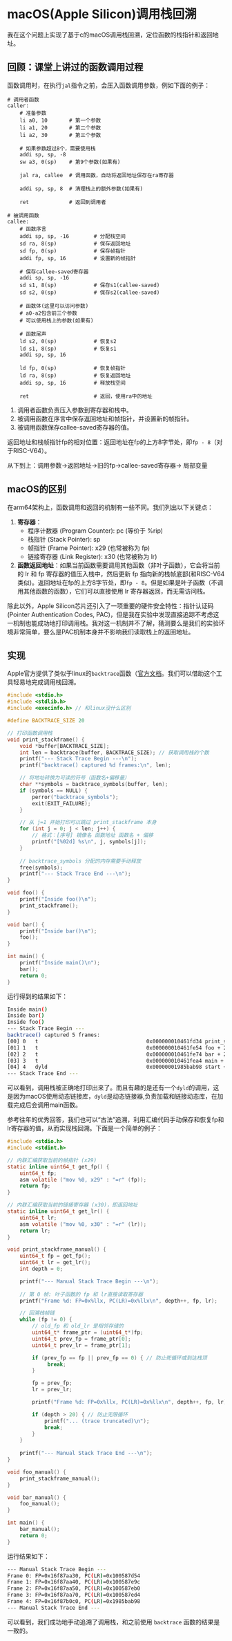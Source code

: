 # macOS(Apple Silicon)调用栈回溯
我在这个问题上实现了基于c的macOS调用栈回溯，定位函数的栈指针和返回地址。

## 回顾：课堂上讲过的函数调用过程
函数调用时，在执行`jal`指令之前，会压入函数调用参数，例如下面的例子：
```assembly
# 调用者函数
caller:
    # 准备参数
    li a0, 10       # 第一个参数
    li a1, 20       # 第二个参数
    li a2, 30       # 第三个参数
    
    # 如果参数超过8个，需要使用栈
    addi sp, sp, -8
    sw a3, 0(sp)    # 第9个参数(如果有)
    
    jal ra, callee  # 调用函数，自动将返回地址保存在ra寄存器
    
    addi sp, sp, 8  # 清理栈上的额外参数(如果有)
    
    ret             # 返回到调用者

# 被调用函数
callee:
    # 函数序言
    addi sp, sp, -16        # 分配栈空间
    sd ra, 8(sp)            # 保存返回地址
    sd fp, 0(sp)            # 保存帧指针
    addi fp, sp, 16         # 设置新的帧指针
    
    # 保存callee-saved寄存器
    addi sp, sp, -16
    sd s1, 8(sp)            # 保存s1(callee-saved)
    sd s2, 0(sp)            # 保存s2(callee-saved)
    
    # 函数体(这里可以访问参数)
    # a0-a2包含前三个参数
    # 可以使用栈上的参数(如果有)
    
    # 函数尾声
    ld s2, 0(sp)            # 恢复s2
    ld s1, 8(sp)            # 恢复s1
    addi sp, sp, 16
    
    ld fp, 0(sp)            # 恢复帧指针
    ld ra, 8(sp)            # 恢复返回地址
    addi sp, sp, 16         # 释放栈空间
    
    ret                     # 返回，使用ra中的地址
```
1. 调用者函数负责压入参数到寄存器和栈中。
2. 被调用函数在序言中保存返回地址和帧指针，并设置新的帧指针。
3. 被调用函数保存callee-saved寄存器的值。

返回地址和栈帧指针fp的相对位置：返回地址在fp的上方8字节处，即`fp - 8`（对于RISC-V64）。

从下到上：调用参数->返回地址->旧的fp->callee-saved寄存器-> 局部变量

## macOS的区别
在arm64架构上，函数调用和返回的机制有一些不同。我们列出以下关键点：
1. **寄存器**：
   - 程序计数器 (Program Counter): pc (等价于 %rip)
   - 栈指针 (Stack Pointer): sp
   - 帧指针 (Frame Pointer): x29 (也常被称为 fp)
   - 链接寄存器 (Link Register): x30 (也常被称为 lr)
2. **函数返回地址**：如果当前函数需要调用其他函数（非叶子函数），它会将当前的 lr 和 fp 寄存器的值压入栈中，然后更新 fp 指向新的栈帧底部(和RISC-V64类似)。返回地址在fp的上方8字节处，即`fp - 8`。但是如果是叶子函数（不调用其他函数的函数），它们可以直接使用 lr 寄存器返回，而无需访问栈。

除此以外，Apple Silicon芯片还引入了一项重要的硬件安全特性：指针认证码 (Pointer Authentication Codes, PAC)，但是我在实验中发现直接追踪不考虑这一机制也能成功地打印调用栈。我对这一机制并不了解，猜测要么是我们的实验环境非常简单，要么是PAC机制本身并不影响我们读取栈上的返回地址。

## 实现
Apple官方提供了类似于linux的`backtrace`函数（[官方文档](https://developer.apple.com/library/archive/documentation/System/Conceptual/ManPages_iPhoneOS/man3/backtrace.3.html)。我们可以借助这个工具轻易地完成调用栈回溯。

```c
#include <stdio.h>
#include <stdlib.h>
#include <execinfo.h> // 和linux没什么区别

#define BACKTRACE_SIZE 20

// 打印函数调用栈
void print_stackframe() {
    void *buffer[BACKTRACE_SIZE];
    int len = backtrace(buffer, BACKTRACE_SIZE); // 获取调用栈的个数
    printf("--- Stack Trace Begin ---\n");
    printf("backtrace() captured %d frames:\n", len);

    // 将地址转换为可读的符号（函数名+偏移量）
    char **symbols = backtrace_symbols(buffer, len);
    if (symbols == NULL) {
        perror("backtrace_symbols");
        exit(EXIT_FAILURE);
    }

    // 从 j=1 开始打印可以跳过 print_stackframe 本身
    for (int j = 0; j < len; j++) {
        // 格式：[序号] 镜像名 函数地址 函数名 + 偏移
        printf("[%02d] %s\n", j, symbols[j]);
    }
    
    // backtrace_symbols 分配的内存需要手动释放
    free(symbols);
    printf("--- Stack Trace End ---\n");
}

void foo() {
    printf("Inside foo()\n");
    print_stackframe();
}

void bar() {
    printf("Inside bar()\n");
    foo();
}

int main() {
    printf("Inside main()\n");
    bar();
    return 0;
}
```
运行得到的结果如下：
```bash
Inside main()
Inside bar()
Inside foo()
--- Stack Trace Begin ---
backtrace() captured 5 frames:
[00] 0   t                                   0x000000010461fd34 print_stackframe + 44
[01] 1   t                                   0x000000010461fe54 foo + 24
[02] 2   t                                   0x000000010461fe74 bar + 24
[03] 3   t                                   0x000000010461fea4 main + 40
[04] 4   dyld                                0x00000001985bab98 start + 6076
--- Stack Trace End ---
```
可以看到，调用栈被正确地打印出来了。而且有趣的是还有一个`dyld`的调用，这是因为macOS使用动态链接库，`dyld`是动态链接器,负责加载和链接动态库，在加载完成后会调用main函数。

参考往年的优秀回答，我们也可以“古法”追溯，利用汇编代码手动保存和恢复fp和lr寄存器的值，从而实现栈回溯。下面是一个简单的例子：
```c
#include <stdio.h>
#include <stdint.h>

// 内联汇编获取当前的帧指针 (x29)
static inline uint64_t get_fp() {
    uint64_t fp;
    asm volatile ("mov %0, x29" : "=r" (fp));
    return fp;
}

// 内联汇编获取当前的链接寄存器 (x30)，即返回地址
static inline uint64_t get_lr() {
    uint64_t lr;
    asm volatile ("mov %0, x30" : "=r" (lr));
    return lr;
}

void print_stackframe_manual() {
    uint64_t fp = get_fp();
    uint64_t lr = get_lr();
    int depth = 0;

    printf("--- Manual Stack Trace Begin ---\n");
    
    // 第 0 帧: 叶子函数的 fp 和 lr直接读取寄存器
    printf("Frame %d: FP=0x%llx, PC(LR)=0x%llx\n", depth++, fp, lr);

    // 回溯栈帧链
    while (fp != 0) {
        // old_fp 和 old_lr 是相邻存储的
        uint64_t* frame_ptr = (uint64_t*)fp;
        uint64_t prev_fp = frame_ptr[0];
        uint64_t prev_lr = frame_ptr[1];

        if (prev_fp == fp || prev_fp == 0) { // 防止死循环或到达栈顶
             break;
        }

        fp = prev_fp;
        lr = prev_lr;

        printf("Frame %d: FP=0x%llx, PC(LR)=0x%llx\n", depth++, fp, lr);

        if (depth > 20) { // 防止无限循环
            printf("... (trace truncated)\n");
            break;
        }
    }
    
    printf("--- Manual Stack Trace End ---\n");
}

void foo_manual() {
    print_stackframe_manual();
}

void bar_manual() {
    foo_manual();
}

int main() {
    bar_manual();
    return 0;
}
```
运行结果如下：
```bash
--- Manual Stack Trace Begin ---
Frame 0: FP=0x16f87aa30, PC(LR)=0x100587d54
Frame 1: FP=0x16f87aa40, PC(LR)=0x100587e9c
Frame 2: FP=0x16f87aa50, PC(LR)=0x100587eb0
Frame 3: FP=0x16f87aa70, PC(LR)=0x100587ed4
Frame 4: FP=0x16f87b0c0, PC(LR)=0x1985bab98
--- Manual Stack Trace End ---
```
可以看到，我们成功地手动追溯了调用栈，和之前使用 `backtrace` 函数的结果是一致的。